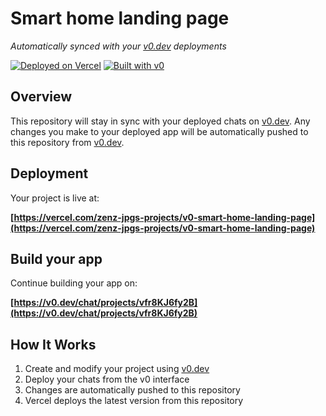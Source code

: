 # Smart home landing page

*Automatically synced with your [v0.dev](https://v0.dev) deployments*

[![Deployed on Vercel](https://img.shields.io/badge/Deployed%20on-Vercel-black?style=for-the-badge&logo=vercel)](https://vercel.com/zenz-jpgs-projects/v0-smart-home-landing-page)
[![Built with v0](https://img.shields.io/badge/Built%20with-v0.dev-black?style=for-the-badge)](https://v0.dev/chat/projects/vfr8KJ6fy2B)

## Overview

This repository will stay in sync with your deployed chats on [v0.dev](https://v0.dev).
Any changes you make to your deployed app will be automatically pushed to this repository from [v0.dev](https://v0.dev).

## Deployment

Your project is live at:

**[https://vercel.com/zenz-jpgs-projects/v0-smart-home-landing-page](https://vercel.com/zenz-jpgs-projects/v0-smart-home-landing-page)**

## Build your app

Continue building your app on:

**[https://v0.dev/chat/projects/vfr8KJ6fy2B](https://v0.dev/chat/projects/vfr8KJ6fy2B)**

## How It Works

1. Create and modify your project using [v0.dev](https://v0.dev)
2. Deploy your chats from the v0 interface
3. Changes are automatically pushed to this repository
4. Vercel deploys the latest version from this repository